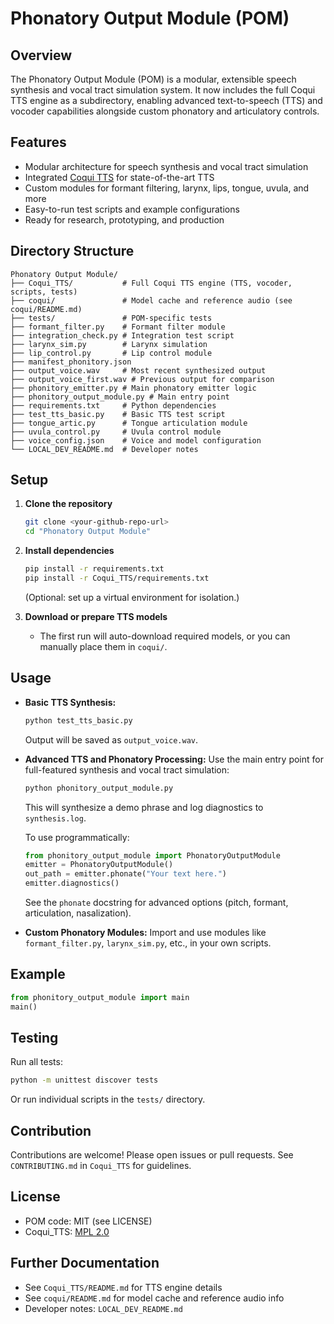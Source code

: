 # Phonatory Output Module (POM)

## Overview
The Phonatory Output Module (POM) is a modular, extensible speech synthesis and vocal tract simulation system. It now includes the full Coqui TTS engine as a subdirectory, enabling advanced text-to-speech (TTS) and vocoder capabilities alongside custom phonatory and articulatory controls.

## Features
- Modular architecture for speech synthesis and vocal tract simulation
- Integrated [Coqui TTS](https://github.com/coqui-ai/TTS) for state-of-the-art TTS
- Custom modules for formant filtering, larynx, lips, tongue, uvula, and more
- Easy-to-run test scripts and example configurations
- Ready for research, prototyping, and production

## Directory Structure
```
Phonatory Output Module/
├── Coqui_TTS/           # Full Coqui TTS engine (TTS, vocoder, scripts, tests)
├── coqui/               # Model cache and reference audio (see coqui/README.md)
├── tests/               # POM-specific tests
├── formant_filter.py    # Formant filter module
├── integration_check.py # Integration test script
├── larynx_sim.py        # Larynx simulation
├── lip_control.py       # Lip control module
├── manifest_phonitory.json
├── output_voice.wav     # Most recent synthesized output
├── output_voice_first.wav # Previous output for comparison
├── phonitory_emitter.py # Main phonatory emitter logic
├── phonitory_output_module.py # Main entry point
├── requirements.txt     # Python dependencies
├── test_tts_basic.py    # Basic TTS test script
├── tongue_artic.py      # Tongue articulation module
├── uvula_control.py     # Uvula control module
├── voice_config.json    # Voice and model configuration
└── LOCAL_DEV_README.md  # Developer notes
```

## Setup
1. **Clone the repository**
   ```sh
   git clone <your-github-repo-url>
   cd "Phonatory Output Module"
   ```
2. **Install dependencies**
   ```sh
   pip install -r requirements.txt
   pip install -r Coqui_TTS/requirements.txt
   ```
   (Optional: set up a virtual environment for isolation.)

3. **Download or prepare TTS models**
   - The first run will auto-download required models, or you can manually place them in `coqui/`.

## Usage
- **Basic TTS Synthesis:**
  ```sh
  python test_tts_basic.py
  ```
  Output will be saved as `output_voice.wav`.

- **Advanced TTS and Phonatory Processing:**
  Use the main entry point for full-featured synthesis and vocal tract simulation:
  ```sh
  python phonitory_output_module.py
  ```
  This will synthesize a demo phrase and log diagnostics to `synthesis.log`.

  To use programmatically:
  ```python
  from phonitory_output_module import PhonatoryOutputModule
  emitter = PhonatoryOutputModule()
  out_path = emitter.phonate("Your text here.")
  emitter.diagnostics()
  ```
  See the `phonate` docstring for advanced options (pitch, formant, articulation, nasalization).

- **Custom Phonatory Modules:**
  Import and use modules like `formant_filter.py`, `larynx_sim.py`, etc., in your own scripts.

## Example
```python
from phonitory_output_module import main
main()
```

## Testing
Run all tests:
```sh
python -m unittest discover tests
```
Or run individual scripts in the `tests/` directory.

## Contribution
Contributions are welcome! Please open issues or pull requests. See `CONTRIBUTING.md` in `Coqui_TTS` for guidelines.

## License
- POM code: MIT (see LICENSE)
- Coqui_TTS: [MPL 2.0](https://opensource.org/licenses/MPL-2.0)

## Further Documentation
- See `Coqui_TTS/README.md` for TTS engine details
- See `coqui/README.md` for model cache and reference audio info
- Developer notes: `LOCAL_DEV_README.md`
